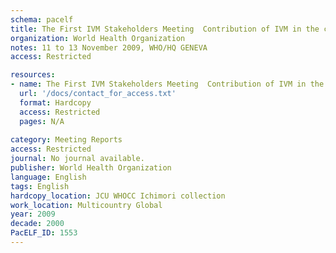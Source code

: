```yaml
---
schema: pacelf
title: The First IVM Stakeholders Meeting  Contribution of IVM in the control of vector-borne diseases - the way forward
organization: World Health Organization
notes: 11 to 13 November 2009, WHO/HQ GENEVA
access: Restricted

resources:
- name: The First IVM Stakeholders Meeting  Contribution of IVM in the control of vector-borne diseases - the way forward
  url: '/docs/contact_for_access.txt'
  format: Hardcopy
  access: Restricted
  pages: N/A
 
category: Meeting Reports
access: Restricted
journal: No journal available.
publisher: World Health Organization
language: English 
tags: English 
hardcopy_location: JCU WHOCC Ichimori collection
work_location: Multicountry Global
year: 2009
decade: 2000
PacELF_ID: 1553
---
```

